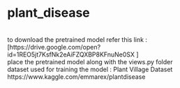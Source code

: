 # plant_disease

<br>
to download the pretrained model refer this link : [https://drive.google.com/open?id=1REO5jt7KsfNk2eAiFZQXBP8KFnuNe0SX
]

<br>
     place the pretrained model along with the  views.py  folder
<br>
dataset used for training the model :
Plant Village Dataset
https://www.kaggle.com/emmarex/plantdisease
